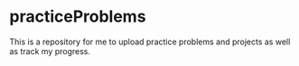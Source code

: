 # practiceProblems
This is a repository for me to upload practice problems and projects as well as track my progress. 
